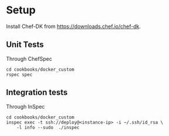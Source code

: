 # Setup

Install Chef-DK from <https://downloads.chef.io/chef-dk>.

## Unit Tests

Through ChefSpec

```
cd cookbooks/docker_custom
rspec spec
```

## Integration tests

Through InSpec

```
cd cookbooks/docker_custom
inspec exec -t ssh://deploy@<instance-ip> -i ~/.ssh/id_rsa \
    -l info --sudo  ./inspec
```

